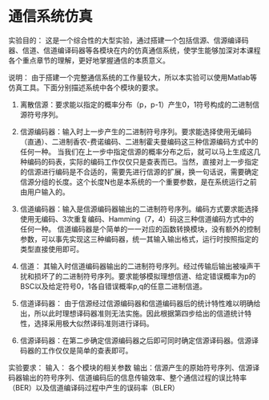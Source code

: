 # 通信系统仿真
实验目的：
这是一个综合性的大型实验，通过搭建一个包括信源、信源编译码器、信道、信道编译码器等各模块在内的仿真通信系统，使学生能够加深对本课程各个重点章节的理解，更好地掌握通信的本质意义。

说明：
由于搭建一个完整通信系统的工作量较大，所以本实验可以使用Matlab等仿真工具。下面分别描述系统中各个模块的要求。
1. 离散信源：要求能以指定的概率分布（p，p-1）产生0，1符号构成的二进制信源符号序列。
2. 信源编码器：输入时上一步产生的二进制符号序列。要求能选择使用无编码（直通）、二进制香农-费诺编码、二进制霍夫曼编码这三种信源编码方式中的任何一种。
当我们在上一步中指定信源的概率分布之后，就可以马上生成这几种编码的码表，实际的编码工作仅仅只是查表而已。当然，直接对上一步指定的信源进行编码是不合适的，需要先进行信源的扩展，换一句话说，需要确定信源分组的长度。这个长度N也是本系统的一个重要参数，是在系统运行之前由用户输入的。
3. 信道编码器：输入是信源编码器输出的二进制符号序列。编码方式要求能选择使用无编码、3次重复编码、Hamming（7，4）码这三种信道编码方式中的任何一种。
信道编码器是个简单的一一对应的函数转换模块，没有额外的控制参数，可以事先实现这三种编码器，统一其输入输出格式，运行时按照指定的类型直接使用即可。
4. 信道： 其输入时信道编码器输出的二进制符号序列。经过传输后输出被噪声干扰和损坏了的二进制符号序列。要求能够模拟理想信道、给定错误概率为p的BSC以及给定符号0，1各自错误概率p,q的任意二进制信道。
5. 信道译码器： 由于信源经过信源编码器和信道编码器后的统计特性难以明确给出，所以此时理想译码器准则无法实施。因此根据第四步给出的信道统计特性，选择采用极大似然译码准则进行译码。

6. 信源译码器：在第二步确定信源编码器之后即可同时确定信源译码器。信源译码器的工作仅仅是简单的查表即可。

实验要求：
输入： 各个模块的相关参数
输出：信源产生的原始符号序列、信源译码器输出的符号序列、信道编码后的信息传输效率、整个通信过程的误比特率（BER）以及信道编译码过程中产生的误码率（BLER）
